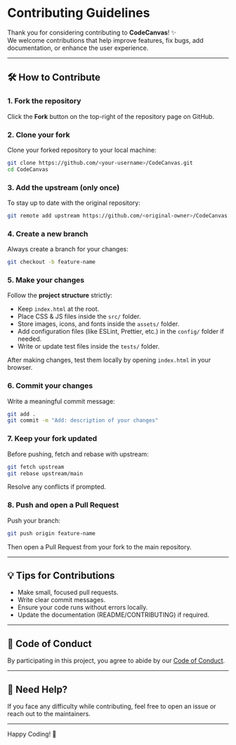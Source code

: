 # Contributing Guidelines

Thank you for considering contributing to **CodeCanvas**! ✨  
We welcome contributions that help improve features, fix bugs, add documentation, or enhance the user experience.

---

## 🛠 How to Contribute

### 1. Fork the repository
Click the **Fork** button on the top-right of the repository page on GitHub.

### 2. Clone your fork
Clone your forked repository to your local machine:

```bash
git clone https://github.com/<your-username>/CodeCanvas.git
cd CodeCanvas
```

### 3. Add the upstream (only once)
To stay up to date with the original repository:

```bash
git remote add upstream https://github.com/<original-owner>/CodeCanvas.git
```

### 4. Create a new branch
Always create a branch for your changes:

```bash
git checkout -b feature-name
```

### 5. Make your changes
Follow the **project structure** strictly:

- Keep `index.html` at the root.
- Place CSS & JS files inside the `src/` folder.
- Store images, icons, and fonts inside the `assets/` folder.
- Add configuration files (like ESLint, Prettier, etc.) in the `config/` folder if needed.
- Write or update test files inside the `tests/` folder.

After making changes, test them locally by opening `index.html` in your browser.

### 6. Commit your changes
Write a meaningful commit message:

```bash
git add .
git commit -m "Add: description of your changes"
```

### 7. Keep your fork updated
Before pushing, fetch and rebase with upstream:

```bash
git fetch upstream
git rebase upstream/main
```

Resolve any conflicts if prompted.

### 8. Push and open a Pull Request
Push your branch:

```bash
git push origin feature-name
```

Then open a Pull Request from your fork to the main repository.

---

## 💡 Tips for Contributions

- Make small, focused pull requests.
- Write clear commit messages.
- Ensure your code runs without errors locally.
- Update the documentation (README/CONTRIBUTING) if required.

---

## 📜 Code of Conduct

By participating in this project, you agree to abide by our [Code of Conduct](CODE_OF_CONDUCT.md).

---

## 🤝 Need Help?

If you face any difficulty while contributing, feel free to open an issue or reach out to the maintainers.

---

Happy Coding! 🎉
